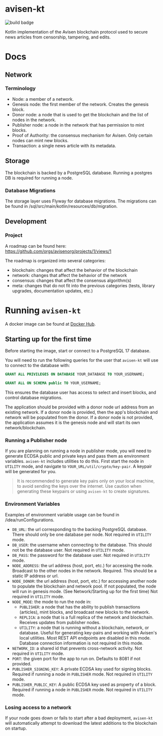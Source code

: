 # avisen-kt

![build badge](https://github.com/avisenorg/avisen-kt/actions/workflows/build.yml/badge.svg)

Kotlin implementation of the Avisen blockchain protocol used to secure news articles from censorship, tampering, and edits.

# Docs

## Network
### Terminology
* Node: a member of a network.
* Genesis node: the first member of the network. Creates the genesis block.
* Donor node: a node that is used to get the blockchain and the list of nodes in the network.
* Publisher node: a node in the network that has permission to mint blocks.
* Proof of Authority: the consensus mechanism for Avisen. Only certain nodes can mint new blocks.
* Transaction: a single news article with its metadata.

## Storage
The blockchain is backed by a PostgreSQL database. Running a postgres DB is required for running a node.

### Database Migrations
The storage layer uses Flyway for database migrations. The migrations can be found in /sql/src/main/kotlin/resources/db/migration.

## Development

### Project
A roadmap can be found here: https://github.com/orgs/avisenorg/projects/1/views/1

The roadmap is organized into several categories:
* blockchain: changes that affect the behavior of the blockchain
* network: changes that affect the behavior of the network
* consensus: changes that affect the consensus algorithm(s)
* meta: changes that do not fit into the previous categories (tests, library upgrades, documentation updates, etc.)

# Running `avisen-kt`

A docker image can be found at [Docker Hub](https://hub.docker.com/repository/docker/avisen/client-kt/general).

## Starting up for the first time

Before starting the image, start or connect to a PostgreSQL 17 database.

You will need to run the following queries for the user that `avisen-kt` will use to connect to the database with:
```sql
GRANT ALL PRIVILEGES ON DATABASE YOUR_DATABASE TO YOUR_USERNAME;

GRANT ALL ON SCHEMA public TO YOUR_USERNAME;
```
This ensures the database user has access to select and insert blocks, and control database migrations.

The application should be provided with a donor node url address from an existing network.
If a donor node is provided, then the app's blockchain and network will be populated from the donor.
If a donor node is not provided, the application assumes it is the genesis node and will start its own network/blockchain.

### Running a Publisher node

If you are planning on running a node in publisher mode, you will need to generate ECDSA public and private keys and pass them as environment variables.
`avisen-kt` includes utilities to do this. First start the node in `UTILITY` mode, and navigate to `YOUR_URL/util/crypto/key-pair`. 
A keypair will be generated for you.
> It is recommended to generate key pairs only on your local machine, to avoid sending the keys over the internet. 
> Use caution when generating these keypairs or using `avisen-kt` to create signatures.

### Environment Variables
Examples of environment variable usage can be found in /idea/runConfigurations.

* `DB_URL`: the url corresponding to the backing PostgreSQL database. There should only be one database per node. Not required in `UTILITY` mode.
* `DB_USER`: the username when connecting to the database. This should not be the database user. Not required in `UTILITY` mode.
* `DB_PASS`: the password for the database user. Not required in `UTILITY` mode.
* `NODE_ADDRESS`: the url address (host, port, etc.) for accessing the node. Broadcast to the other nodes in the network. Required. This should be a static IP address or url. 
* `NODE_DONOR`: the url address (host, port, etc.) for accessing another node to populate the blockchain and network pool. If not populated, the node will run in genesis mode. (See Network/Starting up for the first time) Not required in `UTILITY` mode.
* `NODE_MODE`: the mode to run the node in:
  * `PUBLISHER`: a node that has the ability to publish transactions (articles), mint blocks, and broadcast new blocks to the network.
  * `REPLICA`: a node that is a full replica of the network and blockchain. Receives updates from publisher nodes.
  * `UTILITY`: a node that is running without a blockchain, network, or database. Useful for generating key-pairs and working with Avisen's local utilities. Most REST API endpoints are disabled in this mode. Database connection information is not required in this mode.
* `NETWORK_ID`: a shared id that prevents cross-network activity. Not required in `UTILITY` mode.
* `PORT`: the given port for the app to run on. Defaults to 8081 if not provided.
* `PUBLISHER_SIGNING_KEY`: A private ECDSA key used for signing blocks. Required if running a node in `PUBLISHER` mode. Not required in `UTILITY` mode.
* `PUBLISHER_PUBLIC_KEY`: A public ECDSA key used as property of a block. Required if running a node in `PUBLISHER` mode. Not required in `UTILITY` mode.

### Losing access to a network
If your node goes down or fails to start after a bad deployment, `avisen-kt` will automatically attempt to download the latest additions to the blockchain on startup.
